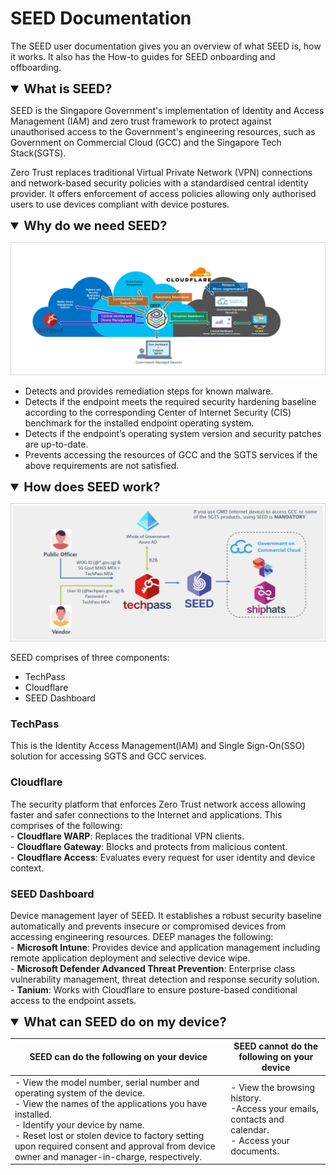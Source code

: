 # SEED Documentation

The SEED user documentation gives you an overview of what SEED is, how it works. It also has the How-to guides for SEED onboarding and offboarding.
  

<details open>
<summary style="font-size:20px;font-weight:bold">What is SEED?</summary>

SEED is the Singapore Government's implementation of Identity and Access Management (IAM) and zero trust framework to protect against unauthorised access to the Government's engineering resources, such as Government on Commercial Cloud (GCC) and the Singapore Tech Stack(SGTS).

Zero Trust replaces traditional Virtual Private Network (VPN) connections and network-based security policies with a standardised central identity provider. It offers enforcement of access policies allowing only authorised users to use devices compliant with device postures.

</details>

<details open>
<summary style="font-size:20px;font-weight:bold">Why do we need SEED?</summary>

![why-do-we-need-seed](images/why-do-we-need-seed.png)

- Detects and provides remediation steps for known malware.
- Detects if the endpoint meets the required security hardening baseline according to the corresponding Center of Internet Security (CIS) benchmark for the installed endpoint operating system.
- Detects if the endpoint’s operating system version and security patches are up-to-date.
- Prevents accessing the resources of GCC and the SGTS services if the above requirements are not satisfied.

</details>

<details open>
<summary style="font-size:20px;font-weight:bold">How does SEED work?</summary>

![how-does-seed-work](images/how-does-seed-work.png)

SEED comprises of three components:

- TechPass
- Cloudflare
- SEED Dashboard

<!-- tabs:start -->

### **TechPass**

This is the Identity Access Management(IAM) and Single Sign-On(SSO) solution for accessing SGTS and GCC services.

### **Cloudflare**

The security platform that enforces Zero Trust network access allowing faster and safer connections to the Internet and applications. This comprises of the following:<br>- **Cloudflare WARP**: Replaces the traditional VPN clients.<br>- **Cloudflare Gateway**: Blocks and protects from malicious content.<br>- **Cloudflare Access**: Evaluates every request for user identity and device context.

### **SEED Dashboard**

Device management layer of SEED. It establishes a robust security baseline automatically​ and prevents insecure or compromised devices from accessing engineering resources.​ DEEP manages the following:<br>- **Microsoft Intune**: Provides device and application management including remote application deployment and selective device wipe.<br>- **Microsoft Defender Advanced Threat Prevention**: Enterprise class vulnerability management, threat detection and response security solution.<br>- **Tanium**: Works with Cloudflare to ensure posture-based conditional access to the endpoint assets.

<!-- tabs:end -->

</details>

<details open>
<summary style="font-size:20px;font-weight:bold">What can SEED do on my device?</summary>


|SEED can do the following on your device|SEED cannot do the following on your device|
|---|---|
|- View the model number, serial number and operating system of the device.<br>- View the names of the applications you have installed.<br>- Identify your device by name.<br>- Reset lost or stolen device to factory setting upon required consent and approval from device owner and manager-in-charge, respectively.|- View the browsing history.<br>-Access your emails, contacts and calendar.<br>- Access your documents.|

</details>














<!--
# Overview

Security Suite for Engineering Endpoint Devices (SEED) is a Mobile Device Management (MDM) platform for the Government on Commercial Cloud (GCC) 2.0 environment.


> **Note**:
SEED is the MDM solution for your **internet** device which is not a GSIB device.

It includes the following components:

- **TechPass**: An Identity Service that allows single sign-on for users to seamlessly access Singapore Government Tech Stack(SGTS) and Government on Commercial Cloud (GCC) 2.0 services.

- **Cloudflare Teams**:  This ensures Zero trust network access and includes Cloudflare Access and Cloudflare Gateway.

  **Cloudflare Access**
	- securely exposes internal applications and services
	- enforces device-aware user access policies
	- logs application activities

  **Cloudflare Gateway**
  - secure Domain Name Server (DNS) resolver
  - filters malicious content
  - inspects and logs all DNS queries
  - allows requests based on granular policies

**Developers' Environment Endpoint Posture**: The device management layer of MDM. It manages the following:

- **Microsoft Intune**: Provides device and application management, including remote application deployment and selective device wipe.

- **Microsoft Defender for Endpoint**: Enterprise class vulnerability management, threat detection and response security solution.

- **Tanium**: Endpoint assets and posture management. Works with Cloudflare to ensure posture based conditional access.
